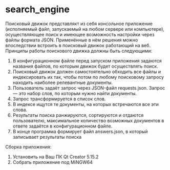 # search_engine
Поисковый движок представлякт из себя консольное приложение
(исполняемый файл, запускаемый на любом сервере или компьютере),
осуществляющее поиск и имеющее возможность настройки через файлы формата
JSON. Применённые в нём решения можно впоследствии встроить в поисковый
движок работающий на веб.
Принципы работы поискового движка должны быть следующими:
1. В конфигурационном файле перед запуском приложения задаются названия
файлов, по которым движок будет осуществлять поиск.
2. Поисковый движок должен самостоятельно обходить все файлы и
индексировать их так, чтобы потом по любому поисковому запросу находить наиболее
релевантные документы.
3. Пользователь задаёт запрос через JSON-файл requests.json. Запрос — это
набор слов, по которым нужно найти документы.
4. Запрос трансформируется в список слов.
5. В индексе ищутся те документы, на которых встречаются все эти слова.
6. Результаты поиска ранжируются, сортируются и отдаются пользователю,
максимальное количество возможных документов в ответе задаётся в
конфигурационном файле.
7. В конце программа формирует файл answers.json, в который записывает
результаты поиска

Сборка приложения:
1. Установить на Ваш ПК  Qt Creator 5.15.2
2. Собрать приложение под MiNGW64

